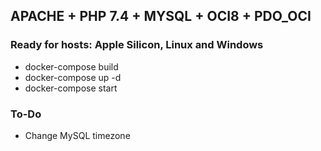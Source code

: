 ## APACHE + PHP 7.4 + MYSQL + OCI8 + PDO_OCI
### Ready for hosts: Apple Silicon, Linux and Windows

- docker-compose build
- docker-compose up -d
- docker-compose start

### To-Do
- Change MySQL timezone
